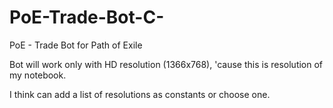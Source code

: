 # PoE-Trade-Bot-C-
PoE - Trade Bot for Path of Exile

Bot will work only with HD resolution (1366x768), 'cause this is resolution of my notebook.

I think can add a list of resolutions as constants or choose one.
